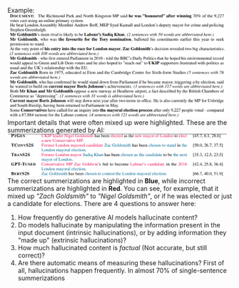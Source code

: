


Example:
![Image](./Media/SummExampFull.png)
Important details that were often mixed up were highlighted.
These are the summerizations generated by AI:
![Image2](./Media/SummExamp.png)
The correct summerizations are highlighted in **Blue**, while incorrect summerizations are highlighted in **Red**. You can see, for example, that it mixed up _"Zach Goldsmith"_ to _"Nigel Goldsmith"_, or if he was elected or just a candidate for elections.
There are 4 questions to answer here:
1. How frequently do generative AI models hallucinate content?
2. Do models hallucinate by manipulating the information present in the input document (intrinsic hallucinations), or by adding information they "made up" (extrinsic hallucinations)?
3. How much hallucinated content is _factual_ (Not accurate, but still correct)?
4. Are there automatic means of measuring these hallucinations?
First of all, hallucinations happen frequently. In almost 70% of single-sentence summerizations